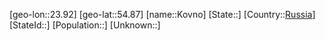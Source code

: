 ﻿---
location: [54.87,23.92]
type: City
tags:
- geo/City


SpocWebEntityId: 31601
isDeleted: false
confidential: public

---
[geo-lon::23.92]
[geo-lat::54.87]
[name::Kovno]
[State::]
[Country::[Russia](geo/Continent/Europe/Russia.md)]
[StateId::]
[Population::]
[Unknown::]

